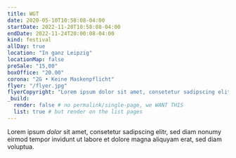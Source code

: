 ```yaml
---
title: WGT
date: 2020-05-10T10:58:08-04:00
startDate: 2022-11-20T10:58:08-04:00
endDate: 2022-11-24T20:00:08-04:00
kind: festival
allDay: true
location: "In ganz Leipzig"
locationMap: false
preSale: "15,00"
boxOffice: "20.00"
corona: "2G • Keine Maskenpflicht"
flyer: "/flyer.jpg"
flyerCopyright: "Lorem ipsum dolor sit amet, consetetur sadipscing elitr, sed diam nonumy eirmod tempor invidunt ut labore"
_build:
  render: false # no permalink/single-page, we WANT THIS
  list: true # but render on the list pages
---
```


Lorem ipsum *dolor* sit amet, consetetur sadipscing elitr, sed diam nonumy eirmod tempor invidunt ut labore et dolore magna aliquyam erat, sed diam voluptua.